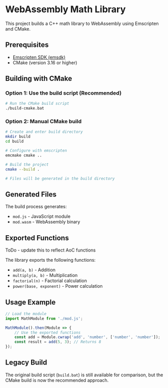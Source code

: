 # WebAssembly Math Library

This project builds a C++ math library to WebAssembly using Emscripten and CMake.

## Prerequisites

- [Emscripten SDK (emsdk)](https://emscripten.org/docs/getting_started/downloads.html)
- CMake (version 3.16 or higher)

## Building with CMake

### Option 1: Use the build script (Recommended)
```bash
# Run the CMake build script
./build-cmake.bat
```

### Option 2: Manual CMake build
```bash
# Create and enter build directory
mkdir build
cd build

# Configure with emscripten
emcmake cmake ..

# Build the project
cmake --build .

# Files will be generated in the build directory
```

## Generated Files

The build process generates:
- `mod.js` - JavaScript module
- `mod.wasm` - WebAssembly binary

## Exported Functions

ToDo - update this to reflect AoC functions

The library exports the following functions:
- `add(a, b)` - Addition
- `multiply(a, b)` - Multiplication
- `factorial(n)` - Factorial calculation
- `power(base, exponent)` - Power calculation

## Usage Example

```javascript
// Load the module
import MathModule from './mod.js';

MathModule().then(Module => {
    // Use the exported functions
    const add = Module.cwrap('add', 'number', ['number', 'number']);
    const result = add(5, 3); // Returns 8
});
```

## Legacy Build

The original build script (`build.bat`) is still available for comparison, but the CMake build is now the recommended approach.